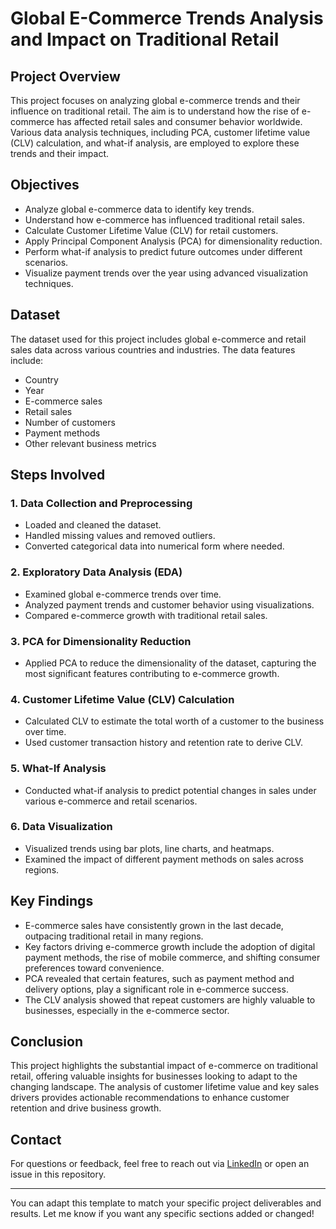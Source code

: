 # Global E-Commerce Trends Analysis and Impact on Traditional Retail

## Project Overview

This project focuses on analyzing global e-commerce trends and their influence on traditional retail. The aim is to understand how the rise of e-commerce has affected retail sales and consumer behavior worldwide. Various data analysis techniques, including PCA, customer lifetime value (CLV) calculation, and what-if analysis, are employed to explore these trends and their impact.

## Objectives

- Analyze global e-commerce data to identify key trends.
- Understand how e-commerce has influenced traditional retail sales.
- Calculate Customer Lifetime Value (CLV) for retail customers.
- Apply Principal Component Analysis (PCA) for dimensionality reduction.
- Perform what-if analysis to predict future outcomes under different scenarios.
- Visualize payment trends over the year using advanced visualization techniques.

## Dataset

The dataset used for this project includes global e-commerce and retail sales data across various countries and industries. The data features include:

- Country
- Year
- E-commerce sales
- Retail sales
- Number of customers
- Payment methods
- Other relevant business metrics

## Steps Involved

### 1. Data Collection and Preprocessing
- Loaded and cleaned the dataset.
- Handled missing values and removed outliers.
- Converted categorical data into numerical form where needed.

### 2. Exploratory Data Analysis (EDA)
- Examined global e-commerce trends over time.
- Analyzed payment trends and customer behavior using visualizations.
- Compared e-commerce growth with traditional retail sales.
  
### 3. PCA for Dimensionality Reduction
- Applied PCA to reduce the dimensionality of the dataset, capturing the most significant features contributing to e-commerce growth.

### 4. Customer Lifetime Value (CLV) Calculation
- Calculated CLV to estimate the total worth of a customer to the business over time.
- Used customer transaction history and retention rate to derive CLV.

### 5. What-If Analysis
- Conducted what-if analysis to predict potential changes in sales under various e-commerce and retail scenarios.

### 6. Data Visualization
- Visualized trends using bar plots, line charts, and heatmaps.
- Examined the impact of different payment methods on sales across regions.

## Key Findings

- E-commerce sales have consistently grown in the last decade, outpacing traditional retail in many regions.
- Key factors driving e-commerce growth include the adoption of digital payment methods, the rise of mobile commerce, and shifting consumer preferences toward convenience.
- PCA revealed that certain features, such as payment method and delivery options, play a significant role in e-commerce success.
- The CLV analysis showed that repeat customers are highly valuable to businesses, especially in the e-commerce sector.

## Conclusion

This project highlights the substantial impact of e-commerce on traditional retail, offering valuable insights for businesses looking to adapt to the changing landscape. The analysis of customer lifetime value and key sales drivers provides actionable recommendations to enhance customer retention and drive business growth.

## Contact

For questions or feedback, feel free to reach out via [LinkedIn]((https://www.linkedin.com/in/rayyan-mohsin-1206b6277/)) or open an issue in this repository.

---

You can adapt this template to match your specific project deliverables and results. Let me know if you want any specific sections added or changed!

